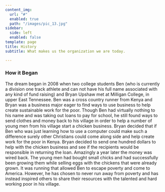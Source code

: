 ```yaml
---
content_img:
  url: "#"
  enabled: true
  path: "/images/pic_13.jpg"
sidebar:
  side: left
  enabled: false
template: page
title: History
subtitle: What makes us the organization we are today.

---
```

### How it Began

The dream began in 2008 when two college students Ben (who is currently a division one track athlete and can not have his full name associated with any kind of fund raising) and Bryan Upshaw met at Milligan College, in upper East Tennessee.  Ben was a cross country runner from Kenya and Bryan was a business major eager to find ways to use business to help create sustainable work for the poor. Though Ben had virtually nothing to his name and was taking out loans to pay for school, he still found ways to send clothes and money back to his village in order to help a number of young men from his village start a chicken business. Bryan decided that if Ben who was just learning how to use a computer could make such a difference surely other Christians could come along side and help create work for the poor in Kenya.  Bryan decided to send one hundred dollars to help with the chicken business and see if the recipients would be responsible in returning the loan. Amazingly a year later the money was wired back. The young men had bought small chicks and had successfully been growing them while selling eggs with the chickens that were already grown. It was running that allowed Ben to escape poverty and come to America. However, he has chosen to never run away from poverty and has instead inspired others to share their resources with the talented and hard working poor in his village.